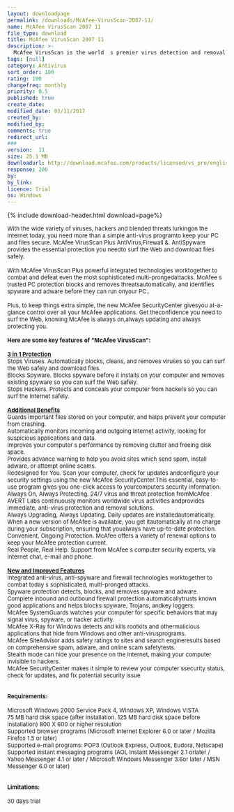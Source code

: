 ```yaml
---
layout: downloadpage
permalink: /downloads/McAfee-VirusScan-2007-11/
name: McAfee VirusScan 2007 11
file_type: download
title: McAfee VirusScan 2007 11
description: >-
  McAfee VirusScan is the world  s premier virus detection and removal solution
tags: [null]
category: Antivirus
sort_order: 100
rating: 100
changefreq: monthly
priority: 0.5
published: true
create_date: 
modified_date: 03/11/2017
created_by: 
modified_by: 
comments: true
redirect_url: 
### 
version:  11
size: 25.1 MB
downloadurl: http://download.mcafee.com/products/licensed/vs_pro/english/9.0/VSP_9_0.exe
response: 200
by: 
by_link: 
licence: Trial 
os: Windows
---
```


{% include download-header.html download=page%}

<p style="fix-download-text !important">
<p><font size="2">With the wide variety of viruses, hackers and blended threats lurkingon the Internet today, you need more than a simple anti-virus programto keep your PC and files secure. McAfee VirusScan Plus AntiVirus,Firewall &amp;. AntiSpyware provides the essential protection you needto surf the Web and download files safely.<br />
<br />
With McAfee VirusScan Plus powerful integrated technologies worktogether to combat and defeat even the most sophisticated multi-prongedattacks. McAfee s trusted PC protection blocks and removes threatsautomatically, and identifies spyware and adware before they can run onyour PC.. <br />
<br />
Plus, to keep things extra simple, the new McAfee SecurityCenter givesyou at-a-glance control over all your McAfee applications. Get theconfidence you need to surf the Web, knowing McAfee is always on,always updating and always protecting you.<br />
<br />
<span><strong>Here are some key features of "McAfee VirusScan":</strong></span><br />
<br />
<u><strong>3 in 1 Protection</strong></u><br />
Stops Viruses. Automatically blocks, cleans, and removes viruses so you can surf the Web safely and download files. <br />
Blocks Spyware. Blocks spyware before it installs on your computer and removes existing spyware so you can surf the Web safely. <br />
Stops Hackers. Protects and conceals your computer from hackers so you can surf the Internet safely. <br />
<br />
<u><strong>Additional Benefits</strong></u><br />
Guards important files stored on your computer, and helps prevent your computer from crashing. <br />
Automatically monitors incoming and outgoing Internet activity, looking for suspicious applications and data. <br />
Improves your computer s performance by removing clutter and freeing disk space. <br />
Provides advance warning to help you avoid sites which send spam, install adware, or attempt online scams. <br />
Redesigned for You. Scan your computer, check for updates andconfigure your security settings using the new McAfee SecurityCenter.This essential, easy-to-use program gives you one-click access to yourcomputers security information. <br />
Always On, Always Protecting. 24/7 virus and threat protection fromMcAfee AVERT Labs continuously monitors worldwide virus activities andprovides immediate, anti-virus protection and removal solutions. <br />
Always Upgrading, Always Updating. Daily updates are installedautomatically. When a new version of McAfee is available, you get itautomatically at no charge during your subscription, ensuring that youalways have up-to-date protection. <br />
Convenient, Ongoing Protection. McAfee offers a variety of renewal options to keep your McAfee protection current. <br />
Real People, Real Help. Support from McAfee s computer security experts, via Internet chat, </font><font size="2">e-mail</font></a><font size="2"> and phone.<br />
<br />
<u><strong>New and Improved Features</strong></u><br />
Integrated anti-virus, anti-spyware and firewall technologies worktogether to combat today s sophisticated, multi-pronged attacks. <br />
Spyware protection detects, blocks, and removes spyware and adware. <br />
Complete inbound and outbound firewall protection automaticallytrusts known good applications and helps blocks spyware, Trojans, andkey loggers. <br />
McAfee SystemGuards watches your computer for specific behaviors that may signal virus, spyware, or hacker activity. <br />
McAfee X-Ray for Windows detects and kills rootkits and othermalicious applications that hide from Windows and other anti-virusprograms. <br />
McAfee SiteAdvisor adds safety ratings to sites and search engineresults based on comprehensive spam, adware, and online scam safetytests. <br />
Stealth mode can hide your presence on the Internet, making your computer invisible to hackers. <br />
McAfee SecurityCenter makes it simple to review your computer ssecurity status, check for updates, and fix potential security issue<br />
<br />
<br />
<span><strong>Requirements:</strong></span><br />
<br />
Microsoft Windows 2000 Service Pack 4, Windows XP, Windows VISTA <br />
75 MB hard disk space (after installation. 125 MB hard disk space before installation) 800 X 600 or higher resolution <br />
Supported browser programs (Microsoft Internet Explorer 6.0 or later / Mozilla Firefox 1.5 or later)<br />
Supported e-mail programs: POP3 (Outlook Express, Outlook, Eudora, Netscape) <br />
Supported instant messaging programs (AOL Instant Messenger 2.1 orlater / Yahoo Messenger 4.1 or later / Microsoft Windows Messenger 3.6or later / MSN Messenger 6.0 or later) <br />
<br />
<br />
<span><strong>Limitations:</strong></span><br />
<br />
30 days trial</font></p></p>
